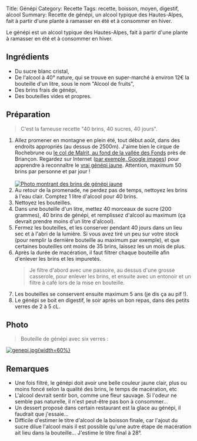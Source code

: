 Title: Génépi
Category: Recette
Tags: recette, boisson, moyen, digestif, alcool
Summary: Recette de génépi, un alcool typique des Hautes-Alpes, fait à partir d'une plante à ramasser en été et à consommer en hiver.

Le génépi est un alcool typique des Hautes-Alpes, fait à partir d'une plante à ramasser en été et à consommer en hiver.

## Ingrédients
- Du sucre blanc cristal,
- De l'alcool à 40° nature, qui se trouve en super-marché à environ 12€ la bouteille d'un litre, sous le nom "Alcool de fruits",
- Des brins frais de génépi,
- Des bouteilles vides et propres.

## Préparation
> C'est la fameuse recette "40 brins, 40 sucres, 40 jours".

1. Allez promener en montagne en plein été, tout début août, dans des endroits appropriés (au dessus de 2500m). J'aime bien le cirque de Rochebrune ou [le col de Malrit, au fond de la vallée des Fonds](https://www.google.fr/maps/place/Col+de+Malrit/@44.8333373,6.8651302,2365m/data=!3m2!1e3!4b1!4m5!3m4!1s0x4789d91c568f0375:0xbbeb652732058092!8m2!3d44.833323!4d6.873885?hl=fr) près de Briançon. Regardez sur Internet ([par exemple, Google images](https://www.genepi05.fr/wp-content/uploads/2015/07/Photo-100-1-750x410.jpg)) pour apprendre à reconnaître le [vrai génépi jaune](https://www.genepi05.fr/jaune-et-noir/). Attention, maximum 50 brins par personne et par jour !
   <br><br>
   [![Photo montrant des brins de génépi jaune](https://www.genepi05.fr/wp-content/uploads/2015/07/Photo-100-1-750x410.jpg)]((https://www.genepi05.fr/wp-content/uploads/2015/07/Photo-100-1-750x410.jpg))
   <br>
2. Au retour de la promenade, ne perdez pas de temps, nettoyez les brins à l'eau clair. Comptez 1 litre d'alcool pour 40 brins.
3. Nettoyez les bouteilles.
4. Dans une bouteille d'un litre, mettez 40 morceaux de sucre (200 grammes), 40 brins de génépi, et remplissez d'alcool au maximum (ça devrait prendre moins d'un litre d'alcool).
5. Fermez les bouteilles, et les conserver pendant 40 jours dans un lieu sec et à l'abri de la lumière. Si vous avez tiré un peu sur votre stock (pour remplir la dernière bouteille au maximum par exemple), et que certaines bouteilles ont moins de 35 brins, laissez les un mois de plus.
6. Après la durée de macération, il faut filtrer chaque bouteille afin d'enlever les brins et les impuretés.
   > Je filtre d'abord avec une passoire, au dessus d'une grosse casserole, pour enlever les brins, et ensuite avec un entonoir et un filtre à café lors de la mise en bouteille.
7. Les bouteilles se conservent ensuite maximum 5 ans (je dis ça au pif !).
8. Le génépi se boit en digestif, le soir après un bon repas, dans des petits verres de 2 à 5 cL.

## Photo
> Bouteille de génépi avec six verres :

[![genepi.jpg]({filename}images/genepi.jpg){width=60%}]({filename}images/genepi.jpg)

## Remarques
- Une fois filtré, le génépi doit avoir une belle couleur jaune clair, plus ou moins foncé selon la qualité des brins, le temps de macération, etc
- L'alcool devrait sentir bon, comme une fleur sauvage. Si l'odeur ne semble pas naturelle, il n'est peut-être pas bon à consommer...
- Un dessert proposé dans certain restaurant est la glace au génépi, il faudrait que j'essaie...
- Difficile d'estimer le titre d'alcool de la boisson finale, car l'ajout du sucre dilue l'alcool mais il est possible qu'une autre étape de macération ait lieu dans la bouteille... J'estime le titre final à 28°.
